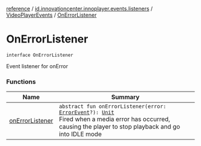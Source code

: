 [reference](../../../index.md) / [id.innovationcenter.innoplayer.events.listeners](../../index.md) / [VideoPlayerEvents](../index.md) / [OnErrorListener](./index.md)

# OnErrorListener

`interface OnErrorListener`

Event listener for onError

### Functions

| Name | Summary |
|---|---|
| [onErrorListener](on-error-listener.md) | `abstract fun onErrorListener(error: `[`ErrorEvent`](../../../id.innovationcenter.innoplayer.events/-error-event/index.md)`?): `[`Unit`](https://kotlinlang.org/api/latest/jvm/stdlib/kotlin/-unit/index.html)<br>Fired when a media error has occurred, causing the player to stop playback and go into IDLE mode |
